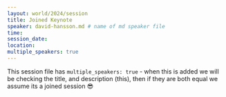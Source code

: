 ```yaml
---
layout: world/2024/session
title: Joined Keynote
speaker: david-hansson.md # name of md speaker file
time: 
session_date: 
location: 
multiple_speakers: true
---
```


This session file has `multiple_speakers: true` - when this is added we will be checking the title, and description (this), then if they are both equal we assume its a joined session 😎